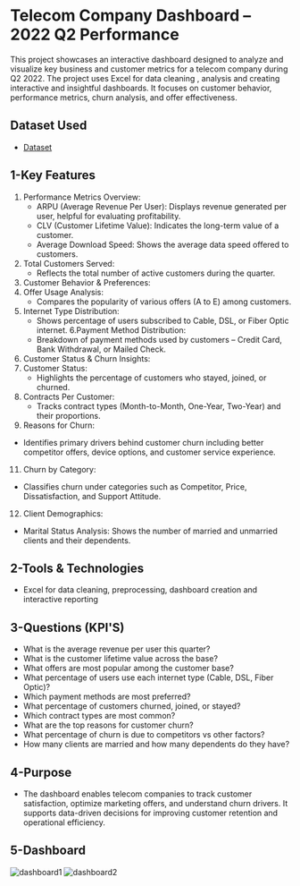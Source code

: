 # Telecom Company Dashboard – 2022 Q2 Performance

This project showcases an interactive dashboard designed to analyze and visualize key business and customer metrics for a telecom company during Q2 2022. The project uses Excel for data cleaning , analysis and creating interactive and insightful dashboards. It focuses on customer behavior, performance metrics, churn analysis, and offer effectiveness.
## Dataset Used
- <a href="https://github.com/NEXMK/Telecom-Company-Project/blob/main/dataset.xlsx">Dataset</a>
## 1-Key Features
1. Performance Metrics Overview:
   - ARPU (Average Revenue Per User): Displays revenue generated per user, helpful for evaluating profitability.
   - CLV (Customer Lifetime Value): Indicates the long-term value of a customer.
   - Average Download Speed: Shows the average data speed offered to customers.
2. Total Customers Served:
   - Reflects the total number of active customers during the quarter.
3. Customer Behavior & Preferences:
4. Offer Usage Analysis:
   - Compares the popularity of various offers (A to E) among customers.
5. Internet Type Distribution:
   - Shows percentage of users subscribed to Cable, DSL, or Fiber Optic internet.
6.Payment Method Distribution:
   - Breakdown of payment methods used by customers – Credit Card, Bank Withdrawal, or Mailed Check.
7. Customer Status & Churn Insights:
8. Customer Status:
   - Highlights the percentage of customers who stayed, joined, or churned.
9. Contracts Per Customer:
   - Tracks contract types (Month-to-Month, One-Year, Two-Year) and their proportions.
10. Reasons for Churn:
   - Identifies primary drivers behind customer churn including better competitor offers, device options, and customer service experience.
11. Churn by Category:
   - Classifies churn under categories such as Competitor, Price, Dissatisfaction, and Support Attitude.
12. Client Demographics:
   - Marital Status Analysis: Shows the number of married and unmarried clients and their dependents.
## 2-Tools & Technologies
   - Excel for data cleaning, preprocessing, dashboard creation and interactive reporting
## 3-Questions (KPI'S)
   - What is the average revenue per user this quarter?
   - What is the customer lifetime value across the base?
   - What offers are most popular among the customer base?
   - What percentage of users use each internet type (Cable, DSL, Fiber Optic)?
   - Which payment methods are most preferred?
   - What percentage of customers churned, joined, or stayed?
   - Which contract types are most common?
   - What are the top reasons for customer churn?
   - What percentage of churn is due to competitors vs other factors?
   - How many clients are married and how many dependents do they have?
## 4-Purpose
   - The dashboard enables telecom companies to track customer satisfaction, optimize marketing offers, and understand churn drivers. It supports data-driven decisions for improving customer retention and operational efficiency.   
## 5-Dashboard
![dashboard1](https://github.com/user-attachments/assets/c5661700-ceef-4177-936b-077704b1da36)
![dashboard2](https://github.com/user-attachments/assets/ba8094a0-622a-4ab0-98e2-9a1b5afaee9d)



